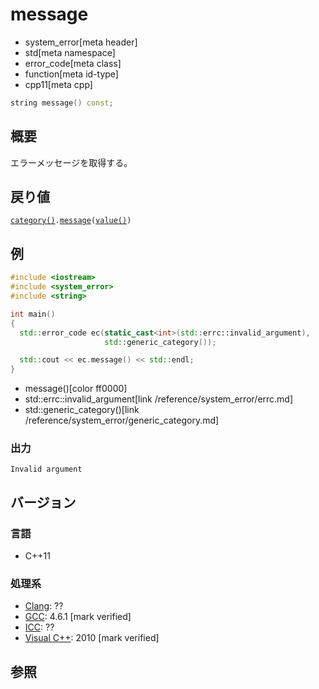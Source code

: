 # message
* system_error[meta header]
* std[meta namespace]
* error_code[meta class]
* function[meta id-type]
* cpp11[meta cpp]

```cpp
string message() const;
```

## 概要
エラーメッセージを取得する。


## 戻り値
[`category()`](category.md)`.`[`message`](../error_category/message.md)`(`[`value()`](value.md)`)`


## 例
```cpp example
#include <iostream>
#include <system_error>
#include <string>

int main()
{
  std::error_code ec(static_cast<int>(std::errc::invalid_argument),
                     std::generic_category());

  std::cout << ec.message() << std::endl;
}
```
* message()[color ff0000]
* std::errc::invalid_argument[link /reference/system_error/errc.md]
* std::generic_category()[link /reference/system_error/generic_category.md]

### 出力
```
Invalid argument
```

## バージョン
### 言語
- C++11

### 処理系
- [Clang](/implementation.md#clang): ??
- [GCC](/implementation.md#gcc): 4.6.1 [mark verified]
- [ICC](/implementation.md#icc): ??
- [Visual C++](/implementation.md#visual_cpp): 2010 [mark verified]

## 参照
